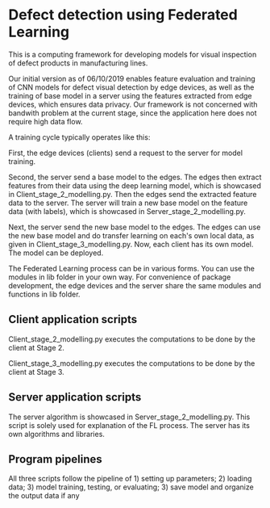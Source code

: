 # Defect detection using Federated Learning

This is a computing framework for developing models for visual inspection of defect products in manufacturing lines.

Our initial version as of 06/10/2019 enables feature evaluation and training of CNN models for defect visual detection by edge devices, as well as the training of base model in a server using the features extracted from edge devices, which ensures data privacy. Our framework is not concerned with bandwith problem at the current stage, since the application here does not require high data flow.

A training cycle typically operates like this:

First, the edge devices (clients) send a request to the server for model training.

Second, the server send a base model to the edges. The edges then extract features from their data using the deep learning model, which is showcased in Client_stage_2_modelling.py. Then the edges send the extracted feature data to the server. The server will train a new base model on the feature data (with labels), which is showcased in Server_stage_2_modelling.py.

Next, the server send the new base model to the edges. The edges can use the new base model and do transfer learning on each's own local data, as given in Client_stage_3_modelling.py. Now, each client has its own model. The model can be deployed.

The Federated Learning process can be in various forms. You can use the modules in lib folder in your own way. For convenience of package development, the edge devices and the server share the same modules and functions in lib folder.


## Client application scripts

Client_stage_2_modelling.py executes the computations to be done by the client at Stage 2. 

Client_stage_3_modelling.py executes the computations to be done by the client at Stage 3.


## Server application scripts

The server algorithm is showcased in Server_stage_2_modelling.py. This script is solely used for explanation of the FL process. The server has its own algorithms and libraries. 


## Program pipelines

All three scripts follow the pipeline of 1) setting up parameters; 2) loading data; 3) model training, testing, or evaluating; 3) save model and organize the output data if any


